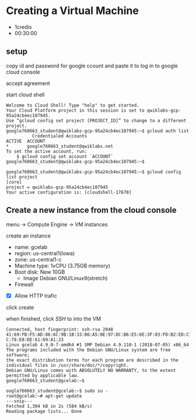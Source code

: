 # Creating a Virtual Machine
- 1credis
- 00:30:00

## setup

copy id and password for google ccount and paste it to log in to google cloud console

accept agreement

start cloud shell


```console
Welcome to Cloud Shell! Type "help" to get started.
Your Cloud Platform project in this session is set to qwiklabs-gcp-95a24cb4ec107945.
Use “gcloud config set project [PROJECT_ID]” to change to a different project.
google760663_student@qwiklabs-gcp-95a24cb4ec107945:~$ gcloud auth list
          Credentialed Accounts
ACTIVE  ACCOUNT
*       google760663_student@qwiklabs.net
To set the active account, run:
    $ gcloud config set account `ACCOUNT`
google760663_student@qwiklabs-gcp-95a24cb4ec107945:~$
```

```console
google760663_student@qwiklabs-gcp-95a24cb4ec107945:~$ gcloud config list project
[core]
project = qwiklabs-gcp-95a24cb4ec107945
Your active configuration is: [cloudshell-17670]
```

## Create a new instance from the cloud console

menu -> Compute Engine -> VM instances

create an instance
- name: gcelab
- region: us-central1(lowa)
- zone: us-central1-c
- Machine type: 1vCPU (3.75GB memory)
- Boot disk: New 10GB 
  - Image Debian GNU/Linux9(stretch)
- Firewall
 - [x] Allow HTTP trafic
 
 click create
 
 when finished, click _SSH_ to into the VM
 
 ```console
 Connected, host fingerprint: ssh-rsa 2048 41:69:FB:F5:AD:86:6C:9B:1B:33:B6:A5:BE:97:DC:B6:E5:6E:3F:03:FD:B2:ED:C1:1
C:78:E8:DE:61:69:A1:23
Linux gcelab 4.9.0-7-amd64 #1 SMP Debian 4.9.110-1 (2018-07-05) x86_64
The programs included with the Debian GNU/Linux system are free software;
the exact distribution terms for each program are described in the
individual files in /usr/share/doc/*/copyright.
Debian GNU/Linux comes with ABSOLUTELY NO WARRANTY, to the extent
permitted by applicable law.
google760663_student@gcelab:~$ 
```
```console
oogle760663_student@gcelab:~$ sudo su -
root@gcelab:~# apt-get update
---snip---
Fetched 1,304 kB in 2s (584 kB/s)
Reading package lists... Done
```

